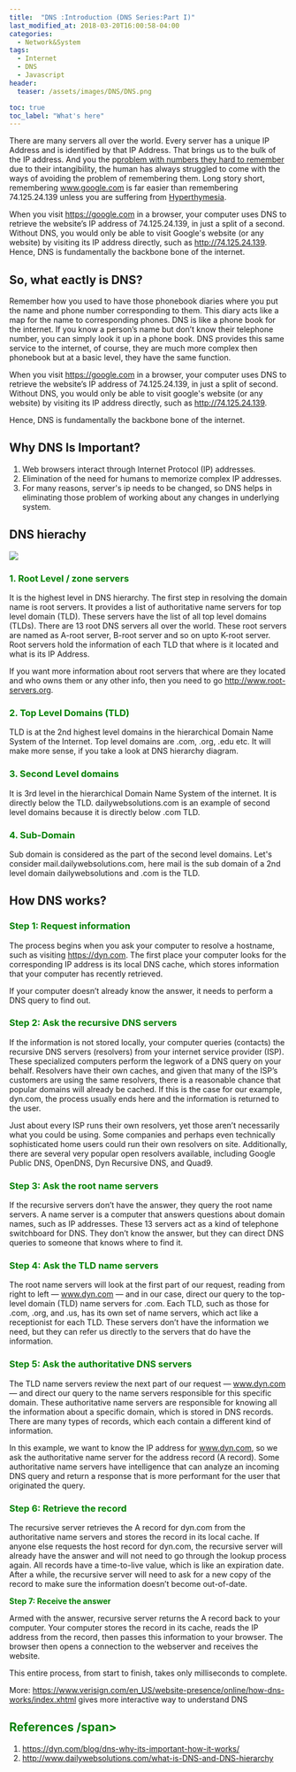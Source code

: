 ```yaml
---
title:  "DNS :Introduction (DNS Series:Part I)"
last_modified_at: 2018-03-20T16:00:58-04:00
categories:
  - Network&System
tags:
  - Internet
  - DNS
  - Javascript
header:
  teaser: /assets/images/DNS/DNS.png

toc: true
toc_label: "What's here"
---
```


There are many servers all over the world. Every server has a unique IP Address and is identified by that IP Address. That brings us to the bulk of the IP address. And you the p[problem with numbers they hard to remember](http://www.thememoryinstitute.com/remembering-numbers.html) due to their intangibility, the human has always struggled to come with the ways of avoiding the problem of remembering them. Long story short, remembering www.google.com is far easier than remembering 74.125.24.139 unless you are suffering from [Hyperthymesia](http://hyperthymesia.net/hyperthymesia/).

When you visit https://google.com in a browser, your computer uses DNS to retrieve the website’s IP address of 74.125.24.139, in just a split of a second. Without DNS, you would only be able to visit Google's website (or any website) by visiting its IP address directly, such as http://74.125.24.139. Hence, DNS is fundamentally the backbone bone of the internet.


## So, what eactly is DNS?


Remember how you used to have those phonebook diaries where you put the name and phone number corresponding to them. This diary acts like a map for the name to corresponding phones. DNS is like a phone book for the internet. If you know a person’s name but don’t know their telephone number, you can simply look it up in a phone book. DNS provides this same service to the internet, of course, they are much more complex then phonebook but at a basic level, they have the same function.

When you visit https://google.com in a browser, your computer uses DNS to retrieve the website’s IP address of 74.125.24.139, in just a split of second. Without DNS, you would only be able to visit google's website (or any website) by visiting its IP address directly, such as http://74.125.24.139.

Hence, DNS is fundamentally the backbone bone of the internet.

## Why DNS Is Important?

1. Web browsers interact through Internet Protocol (IP) addresses.
2. Elimination of the need for humans to memorize complex IP addresses.
3. For many reasons, server's ip needs to be changed, so DNS helps in eliminating those problem of working about any changes in underlying system.

 ## DNS hierachy

![](http://www.dailywebsolutions.com/images/DNS-hierarchy.png)

###  **<span style="color:green"> 1. Root Level / zone servers </span>**

It is the highest level in DNS hierarchy. The first step in resolving the domain name is root servers. It provides a list of authoritative name servers for top level domain (TLD). These servers have the list of all top level domains (TLDs). There are 13 root DNS servers all over the world. These root servers are named as A-root server, B-root server and so on upto K-root server. Root servers hold the information of each TLD that where is it located and what is its IP Address.

If you want more information about root servers that where are they located and who owns them or any other info, then you need to go http://www.root-servers.org.

### **<span style="color:green"> 2. Top Level Domains (TLD)</span>**

TLD is at the 2nd highest level domains in the hierarchical Domain Name System of the Internet. Top level domains are .com, .org, .edu etc. It will make more sense, if you take a look at DNS hierarchy diagram.

### **<span style="color:green"> 3. Second Level domains</span>**

It is 3rd level in the hierarchical Domain Name System of the internet. It is directly below the TLD. dailywebsolutions.com is an example of second level domains because it is directly below .com TLD.

### **<span style="color:green"> 4. Sub-Domain</span>**

Sub domain is considered as the part of the second level domains. Let's consider mail.dailywebsolutions.com, here mail is the sub domain of a 2nd level domain dailywebsolutions and .com is the TLD.



## How DNS works?

### **<span style="color:green"> Step 1: Request information </span>**

The process begins when you ask your computer to resolve a hostname, such as visiting https://dyn.com. The first place your computer looks for the corresponding IP address is its local DNS cache, which stores information that your computer has recently retrieved.

If your computer doesn’t already know the answer, it needs to perform a DNS query to find out.

### **<span style="color:green"> Step 2: Ask the recursive DNS servers</span>**

If the information is not stored locally, your computer queries (contacts) the recursive DNS servers (resolvers) from your internet service provider (ISP). These specialized computers perform the legwork of a DNS query on your behalf. Resolvers have their own caches, and given that many of the ISP’s customers are using the same resolvers, there is a reasonable chance that popular domains will already be cached. If this is the case for our example, dyn.com, the process usually ends here and the information is returned to the user.

Just about every ISP runs their own resolvers, yet those aren’t necessarily what you could be using. Some companies and perhaps even technically sophisticated home users could run their own resolvers on site. Additionally, there are several very popular open resolvers available, including Google Public DNS, OpenDNS, Dyn Recursive DNS, and Quad9.

### **<span style="color:green"> Step 3: Ask the root name servers</span>**

If the recursive servers don’t have the answer, they query the root name servers. A name server is a computer that answers questions about domain names, such as IP addresses. These 13 servers act as a kind of telephone switchboard for DNS. They don’t know the answer, but they can direct DNS queries to someone that knows where to find it.

### **<span style="color:green"> Step 4: Ask the TLD name servers </span>**

The root name servers will look at the first part of our request, reading from right to left — www.dyn.com — and in our case, direct our query to the top-level domain (TLD) name servers for .com. Each TLD, such as those for .com, .org, and .us, has its own set of name servers, which act like a receptionist for each TLD. These servers don’t have the information we need, but they can refer us directly to the servers that do have the information.

### **<span style="color:green"> Step 5: Ask the authoritative DNS servers</span>**

The TLD name servers review the next part of our request — www.dyn.com — and direct our query to the name servers responsible for this specific domain. These authoritative name servers are responsible for knowing all the information about a specific domain, which is stored in DNS records. There are many types of records, which each contain a different kind of information.

In this example, we want to know the IP address for www.dyn.com, so we ask the authoritative name server for the address record (A record). Some authoritative name servers have intelligence that can analyze an incoming DNS query and return a response that is more performant for the user that originated the query.

### **<span style="color:green"> Step 6: Retrieve the record</span>**

The recursive server retrieves the A record for dyn.com from the authoritative name servers and stores the record in its local cache. If anyone else requests the host record for dyn.com, the recursive server will already have the answer and will not need to go through the lookup process again. All records have a time-to-live value, which is like an expiration date. After a while, the recursive server will need to ask for a new copy of the record to make sure the information doesn’t become out-of-date.

**<span style="color:green"> Step 7: Receive the answer</span>**

Armed with the answer, recursive server returns the A record back to your computer. Your computer stores the record in its cache, reads the IP address from the record, then passes this information to your browser. The browser then opens a connection to the webserver and receives the website.

This entire process, from start to finish, takes only milliseconds to complete.


More:  https://www.verisign.com/en_US/website-presence/online/how-dns-works/index.xhtml gives more interactive way to understand DNS

## **<span style="color:green"> References /span>**

1. https://dyn.com/blog/dns-why-its-important-how-it-works/
2. http://www.dailywebsolutions.com/what-is-DNS-and-DNS-hierarchy
